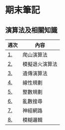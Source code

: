 # 期末筆記
## 演算法及相關知識

週次 | 內容
---- | ----
[1.](https://github.com/chenimim/ai110b/blob/master/%E6%9C%9F%E6%9C%AB%20%E7%88%AC%E5%B1%B1%E6%BC%94%E7%AE%97%E6%B3%95.md) |  爬山演算法<br>
[2.](https://github.com/chenimim/ai110b/blob/master/%E6%9C%9F%E6%9C%AB%20%E6%A8%A1%E6%93%AC%E9%80%80%E7%81%AB%E6%BC%94%E7%AE%97%E6%B3%95.md) |  模擬退火演算法<br>
[3.](https://github.com/chenimim/ai110b/blob/master/%E6%9C%9F%E6%9C%AB%20%E9%81%BA%E5%82%B3%E6%BC%94%E7%AE%97%E6%B3%95.md) |  遺傳演算法<br>
[4.]() |  線性規劃<br>
[5.]() |  整數規劃<br>
[6.]() |  亂數搜尋<br>
[7.]() |  神經網路<br>
[8.]() |  模糊邏輯<br>
